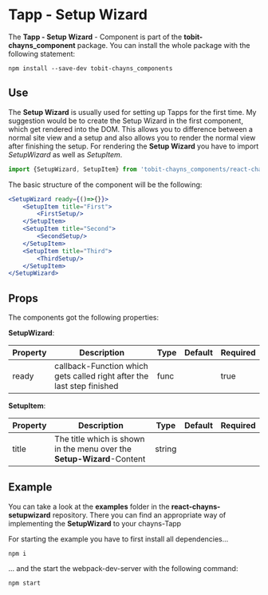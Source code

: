 # Tapp - Setup Wizard #

The **Tapp - Setup Wizard** - Component is part of the **tobit-chayns_component** package. You can install the whole package with the following statement:

    npm install --save-dev tobit-chayns_components

## Use ##


The **Setup Wizard** is usually used for setting up Tapps for the first time. My suggestion would be to create the Setup Wizard in the first component, which get rendered into the DOM. This allows you to difference between a normal site view and a setup and also allows you to render the normal view after finishing the setup.
For rendering the **Setup Wizard** you have to import *SetupWizard* as well as *SetupItem*.

```jsx
import {SetupWizard, SetupItem} from 'tobit-chayns_components/react-chayns-contextmenu';
```

The basic structure of the component will be the following:
```jsx
<SetupWizard ready={()=>{}}>
	<SetupItem title="First">
		<FirstSetup/>
	</SetupItem>
	<SetupItem title="Second">
		<SecondSetup/>
	</SetupItem>
	<SetupItem title="Third">
		<ThirdSetup/>
	</SetupItem>
</SetupWizard>
```

## Props ##
The components got the following properties:


**SetupWizard**:


| Property   | Description                                                                                        | Type   | Default | Required
|------------|-----------------------------------------------------------------------------------------------------|--------|-------|------|
| ready | callback-Function which gets called right after the last step finished | func |        | true |

**SetupItem**:


| Property   | Description                                                                                        | Type   | Default | Required
|------------|-----------------------------------------------------------------------------------------------------|--------|-------|------|
| title | The title which is shown in the menu over the **Setup-Wizard**-Content  | string | | |


## Example ##

You can take a look at the **examples** folder in the **react-chayns-setupwizard** repository. There you can find an appropriate way of implementing the **SetupWizard** to your chayns-Tapp

For starting the example you have to first install all dependencies...
```
npm i
```
... and the start the webpack-dev-server with the following command:
```
npm start
```